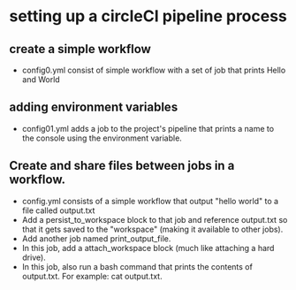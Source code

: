 # setting up a circleCI pipeline process
## create a simple workflow
- config0.yml consist of simple workflow with a set of job that prints Hello and World

## adding environment variables
- config01.yml adds a job to the project's pipeline that prints a name to the console using the environment variable. 

## Create and share files between jobs in a workflow.
- config.yml consists of a simple workflow that output "hello world" to a file called output.txt
- Add a persist_to_workspace block to that job and reference output.txt so that it gets saved to the "workspace" (making it available to other jobs).
- Add another job named print_output_file.
- In this job, add a attach_workspace block (much like attaching a hard drive).
- In this job, also run a bash command that prints the contents of output.txt. For example: cat output.txt.

